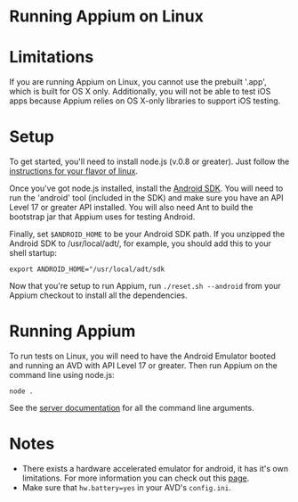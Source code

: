 Running Appium on Linux
=======================

# Limitations

If you are running Appium on Linux, you cannot use the prebuilt '.app', which is built for OS X only. Additionally, you will not be able to test iOS apps because Appium relies on OS X-only libraries to support iOS testing.

# Setup

To get started, you'll need to install node.js (v.0.8 or greater). Just follow the [instructions for your flavor of linux](https://github.com/joyent/node/wiki/Installing-Node.js-via-package-manager).

Once you've got node.js installed, install the [Android SDK](http://developer.android.com/sdk/index.html). You will need to run the 'android' tool (included in the SDK) and make sure you have an API Level 17 or greater API installed. You will also need Ant to build the bootstrap jar that Appium uses for testing Android.

Finally, set `$ANDROID_HOME` to be your Android SDK path. If you unzipped the Android SDK to /usr/local/adt/, for example, you should add this to your shell startup:

    export ANDROID_HOME="/usr/local/adt/sdk

Now that you're setup to run Appium, run `./reset.sh --android` from your Appium checkout to install all the dependencies.

# Running Appium

To run tests on Linux, you will need to have the Android Emulator booted and running an AVD with API Level 17 or greater. Then run Appium on the command line using node.js:

    node .

See the [server documentation](https://github.com/appium/appium/blob/master/docs/server-args.md) for all the command line arguments.

# Notes
* There exists a hardware accelerated emulator for android, it has it's own
  limitations. For more information you can check out this
  [page](https://github.com/appium/appium/blob/master/docs/android-hax-emulator.md).
* Make sure that `hw.battery=yes` in your AVD's `config.ini`.
